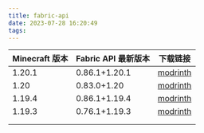 ```yaml
---
title: fabric-api
date: 2023-07-28 16:20:49
tags:
---
```

| Minecraft 版本 | Fabric API 最新版本 | 下载链接                                                                                            |
| -------------- | ------------------- | --------------------------------------------------------------------------------------------------- |
| 1.20.1         | 0.86.1+1.20.1       | [modrinth](https://cdn.modrinth.com/data/P7dR8mSH/versions/XheZ9iGK/fabric-api-0.86.1%2B1.20.1.jar) |
| 1.20           | 0.83.0+1.20         | [modrinth](https://cdn.modrinth.com/data/P7dR8mSH/versions/n2c5lxAo/fabric-api-0.83.0%2B1.20.jar)   |
| 1.19.4         | 0.86.1+1.19.4       | [modrinth](https://cdn.modrinth.com/data/P7dR8mSH/versions/uIYkhRbX/fabric-api-0.86.1%2B1.19.4.jar) |
| 1.19.3         | 0.76.1+1.19.3       | [modrinth](https://cdn.modrinth.com/data/P7dR8mSH/versions/jyKnHEDY/fabric-api-0.76.1%2B1.19.3.jar) |
|                |                     |                                                                                                     |
|                |                     |                                                                                                     |
